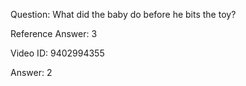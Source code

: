 Question: What did the baby do before he bits the toy?

Reference Answer: 3

Video ID: 9402994355

Answer: 2

